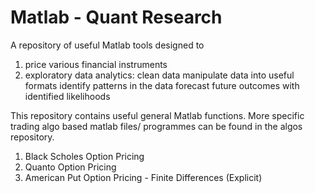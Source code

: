 # Matlab - Quant Research

A repository of useful Matlab tools designed to  
   1.  price various financial instruments
   2.  exploratory data analytics:
            clean data
              manipulate data into useful formats
                identify patterns in the data 
                  forecast future outcomes with identified likelihoods
                  


This repository contains useful general Matlab functions. 
More specific trading algo based matlab files/ programmes can be found in the
algos repository.


1. Black Scholes Option Pricing
2. Quanto Option Pricing
3. American Put Option Pricing - Finite Differences (Explicit)
